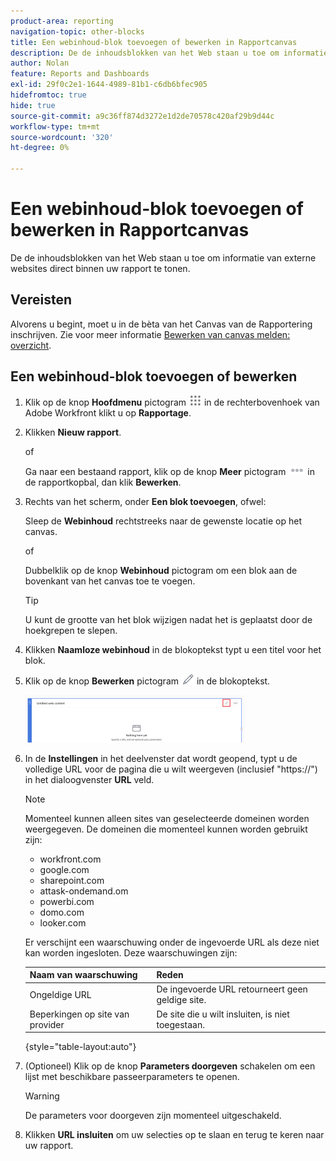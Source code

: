 ```yaml
---
product-area: reporting
navigation-topic: other-blocks
title: Een webinhoud-blok toevoegen of bewerken in Rapportcanvas
description: De de inhoudsblokken van het Web staan u toe om informatie van externe websites direct binnen uw rapport te tonen.
author: Nolan
feature: Reports and Dashboards
exl-id: 29f0c2e1-1644-4989-81b1-c6db6bfec905
hidefromtoc: true
hide: true
source-git-commit: a9c36ff874d3272e1d2de70578c420af29b9d44c
workflow-type: tm+mt
source-wordcount: '320'
ht-degree: 0%

---
```



# Een webinhoud-blok toevoegen of bewerken in Rapportcanvas

De de inhoudsblokken van het Web staan u toe om informatie van externe websites direct binnen uw rapport te tonen.

## Vereisten

Alvorens u begint, moet u in de bèta van het Canvas van de Rapportering inschrijven. Zie voor meer informatie [Bewerken van canvas melden: overzicht](/help/quicksilver/product-announcements/betas/canvas-dashboards-beta/reporting-canvas-beta-overview.md).

## Een webinhoud-blok toevoegen of bewerken

1. Klik op de knop **Hoofdmenu** pictogram ![](assets/main-menu-icon.png) in de rechterbovenhoek van Adobe Workfront klikt u op **Rapportage**.
1. Klikken **Nieuw rapport**.

   of

   Ga naar een bestaand rapport, klik op de knop **Meer** pictogram ![](assets/more-icon-27x15.png) in de rapportkopbal, dan klik **Bewerken**.

1. Rechts van het scherm, onder **Een blok toevoegen**, ofwel:

   Sleep de **Webinhoud** rechtstreeks naar de gewenste locatie op het canvas.

   of

   Dubbelklik op de knop **Webinhoud** pictogram om een blok aan de bovenkant van het canvas toe te voegen.

   >[!TIP]
   >
   >U kunt de grootte van het blok wijzigen nadat het is geplaatst door de hoekgrepen te slepen.

1. Klikken **Naamloze webinhoud** in de blokoptekst typt u een titel voor het blok.
1. Klik op de knop **Bewerken** pictogram ![](assets/edit-icon.png) in de blokoptekst.

   ![](assets/web-content-block-header-350x76.png)

1. In de **Instellingen** in het deelvenster dat wordt geopend, typt u de volledige URL voor de pagina die u wilt weergeven (inclusief &quot;https://&quot;) in het dialoogvenster **URL** veld.

   >[!NOTE]
   >
   >Momenteel kunnen alleen sites van geselecteerde domeinen worden weergegeven. De domeinen die momenteel kunnen worden gebruikt zijn:
   >   
   >   * workfront.com
   >   * google.com
   >   * sharepoint.com
   >   * attask-ondemand.om
   >   * powerbi.com
   >   * domo.com
   >   * looker.com

   Er verschijnt een waarschuwing onder de ingevoerde URL als deze niet kan worden ingesloten. Deze waarschuwingen zijn:

   | Naam van waarschuwing | Reden |
   |---|---|
   | Ongeldige URL | De ingevoerde URL retourneert geen geldige site. |
   | Beperkingen op site van provider | De site die u wilt insluiten, is niet toegestaan. |

   {style="table-layout:auto"}

1. (Optioneel) Klik op de knop **Parameters doorgeven** schakelen om een lijst met beschikbare passeerparameters te openen.

   >[!WARNING]
   >
   >De parameters voor doorgeven zijn momenteel uitgeschakeld.

1. Klikken **URL insluiten** om uw selecties op te slaan en terug te keren naar uw rapport.
